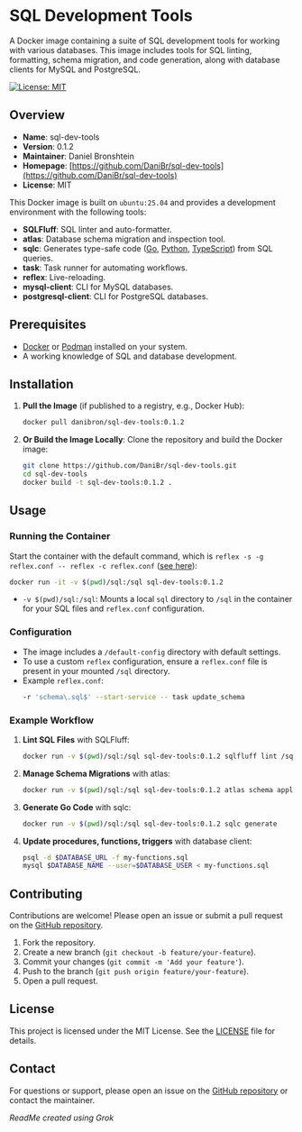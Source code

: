 # SQL Development Tools

A Docker image containing a suite of SQL development tools for working with various databases. This image includes tools for SQL linting, formatting, schema migration, and code generation, along with database clients for MySQL and PostgreSQL.

[![License: MIT](https://img.shields.io/badge/License-MIT-yellow.svg)](https://opensource.org/licenses/MIT)

## Overview

- **Name**: sql-dev-tools
- **Version**: 0.1.2
- **Maintainer**: Daniel Bronshtein
- **Homepage**: [https://github.com/DaniBr/sql-dev-tools](https://github.com/DaniBr/sql-dev-tools)
- **License**: MIT

This Docker image is built on `ubuntu:25.04` and provides a development environment with the following tools:
- **SQLFluff**: SQL linter and auto-formatter.
- **atlas**: Database schema migration and inspection tool.
- **sqlc**: Generates type-safe code ([Go](https://github.com/sqlc-dev/sqlc), [Python](https://github.com/sqlc-dev/sqlc-gen-python), [TypeScript](https://github.com/sqlc-dev/sqlc-gen-typescript)) from SQL queries.
- **task**: Task runner for automating workflows.
- **reflex**: Live-reloading.
- **mysql-client**: CLI for MySQL databases.
- **postgresql-client**: CLI for PostgreSQL databases.

## Prerequisites

- [Docker](https://www.docker.com/get-started) or [Podman](https://podman.io/get-started) installed on your system.
- A working knowledge of SQL and database development.

## Installation

1. **Pull the Image** (if published to a registry, e.g., Docker Hub):
   ```bash
   docker pull danibron/sql-dev-tools:0.1.2
   ```

2. **Or Build the Image Locally**:
   Clone the repository and build the Docker image:
   ```bash
   git clone https://github.com/DaniBr/sql-dev-tools.git
   cd sql-dev-tools
   docker build -t sql-dev-tools:0.1.2 .
   ```

## Usage

### Running the Container

Start the container with the default command,
which is `reflex -s -g reflex.conf -- reflex -c reflex.conf` ([see here](https://github.com/cespare/reflex?tab=readme-ov-file#configuration-file)):
```bash
docker run -it -v $(pwd)/sql:/sql sql-dev-tools:0.1.2
```

- `-v $(pwd)/sql:/sql`: Mounts a local `sql` directory to `/sql` in the container for your SQL files and `reflex.conf` configuration.

### Configuration

- The image includes a `/default-config` directory with default settings.
- To use a custom `reflex` configuration, ensure a `reflex.conf` file is present in your mounted `/sql` directory.
- Example `reflex.conf`:
  ```bash
  -r 'schema\.sql$' --start-service -- task update_schema
  ```

### Example Workflow

1. **Lint SQL Files** with SQLFluff:
   ```bash
   docker run -v $(pwd)/sql:/sql sql-dev-tools:0.1.2 sqlfluff lint /sql/queries.sql
   ```

2. **Manage Schema Migrations** with atlas:
   ```bash
   docker run -v $(pwd)/sql:/sql sql-dev-tools:0.1.2 atlas schema apply --url "mysql://user:pass@host:3306/database_name" --file /sql/schema.sql
   ```

3. **Generate Go Code** with sqlc:
   ```bash
   docker run -v $(pwd)/sql:/sql sql-dev-tools:0.1.2 sqlc generate
   ```

4. **Update procedures, functions, triggers** with database client:
    ```bash
    psql -d $DATABASE_URL -f my-functions.sql
    mysql $DATABASE_NAME --user=$DATABASE_USER < my-functions.sql
    ```

## Contributing

Contributions are welcome! Please open an issue or submit a pull request on the [GitHub repository](https://github.com/DaniBr/sql-dev-tools).

1. Fork the repository.
2. Create a new branch (`git checkout -b feature/your-feature`).
3. Commit your changes (`git commit -m 'Add your feature'`).
4. Push to the branch (`git push origin feature/your-feature`).
5. Open a pull request.

## License

This project is licensed under the MIT License. See the [LICENSE](LICENSE) file for details.

## Contact

For questions or support, please open an issue on the [GitHub repository](https://github.com/DaniBr/sql-dev-tools) or contact the maintainer.

_ReadMe created using Grok_